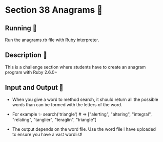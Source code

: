 # Section 38 Anagrams 📔

## Running 🚀
Run the anagrams.rb file with Ruby interpreter.

## Description 🍭
This is a challenge section where students have to create an anagram program with Ruby 2.6.0+

## Input and Output 🐣
+ When you give a word to method search, it should return all the possible words than can be formed with the letters of the word.

+ For example ✨
search('triangle')  # => ["alerting", "altering", "integral", "relating", "tanglier", "teraglin", "triangle"]

+ The output depends on the word file. Use the word file I have uploaded to ensure you have a vast wordlist!
